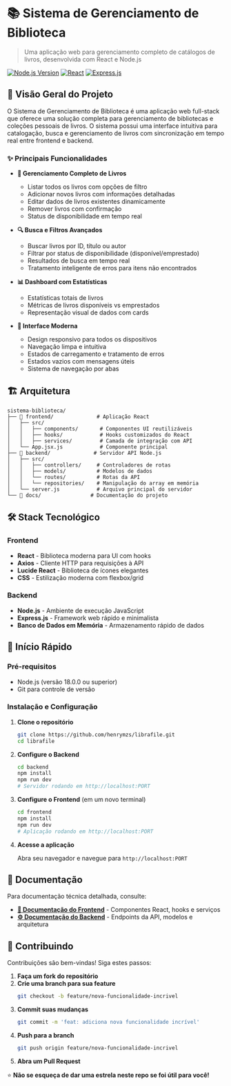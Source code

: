 # 📚 Sistema de Gerenciamento de Biblioteca

> Uma aplicação web para gerenciamento completo de catálogos de livros, desenvolvida com React e Node.js

[![Node.js Version](https://img.shields.io/badge/node-%3E%3D%2018.0.0-brightgreen.svg)](https://nodejs.org/)
[![React](https://img.shields.io/badge/react-%2320232a.svg?style=flat&logo=react&logoColor=%2361DAFB)](https://reactjs.org/)
[![Express.js](https://img.shields.io/badge/express.js-%23404d59.svg?style=flat&logo=express&logoColor=%2361DAFB)](https://expressjs.com/)

## 🎯 Visão Geral do Projeto

O Sistema de Gerenciamento de Biblioteca é uma aplicação web full-stack que oferece uma solução completa para gerenciamento de bibliotecas e coleções pessoais de livros. O sistema possui uma interface intuitiva para catalogação, busca e gerenciamento de livros com sincronização em tempo real entre frontend e backend.

### ✨ Principais Funcionalidades

- **📖 Gerenciamento Completo de Livros**
  - Listar todos os livros com opções de filtro
  - Adicionar novos livros com informações detalhadas
  - Editar dados de livros existentes dinamicamente
  - Remover livros com confirmação
  - Status de disponibilidade em tempo real

- **🔍 Busca e Filtros Avançados**
  - Buscar livros por ID, título ou autor
  - Filtrar por status de disponibilidade (disponível/emprestado)
  - Resultados de busca em tempo real
  - Tratamento inteligente de erros para itens não encontrados

- **📊 Dashboard com Estatísticas**
  - Estatísticas totais de livros
  - Métricas de livros disponíveis vs emprestados
  - Representação visual de dados com cards

- **🎨 Interface Moderna**
  - Design responsivo para todos os dispositivos
  - Navegação limpa e intuitiva
  - Estados de carregamento e tratamento de erros
  - Estados vazios com mensagens úteis
  - Sistema de navegação por abas

## 🏗️ Arquitetura

```
sistema-biblioteca/
├── 📁 frontend/              # Aplicação React
│   ├── src/
│   │   ├── components/       # Componentes UI reutilizáveis
│   │   ├── hooks/            # Hooks customizados do React
│   │   ├── services/         # Camada de integração com API
│   └── App.jsx.js            # Componente principal
├── 📁 backend/              # Servidor API Node.js
│   ├── src/
│   │   ├── controllers/     # Controladores de rotas
│   │   ├── models/          # Modelos de dados
│   │   └── routes/          # Rotas da API
│   │   └── repositories/    # Manipulação do array em memória
│   └── server.js            # Arquivo principal do servidor
└── 📁 docs/                # Documentação do projeto
```

## 🛠️ Stack Tecnológico

### Frontend
- **React** - Biblioteca moderna para UI com hooks
- **Axios** - Cliente HTTP para requisições à API
- **Lucide React** - Biblioteca de ícones elegantes
- **CSS** - Estilização moderna com flexbox/grid

### Backend
- **Node.js** - Ambiente de execução JavaScript
- **Express.js** - Framework web rápido e minimalista
- **Banco de Dados em Memória** - Armazenamento rápido de dados

## 🚀 Início Rápido

### Pré-requisitos
- Node.js (versão 18.0.0 ou superior)
- Git para controle de versão

### Instalação e Configuração

1. **Clone o repositório**
   ```bash
   git clone https://github.com/henrymzs/librafile.git
   cd librafile
   ```

2. **Configure o Backend**
   ```bash
   cd backend
   npm install
   npm run dev
   # Servidor rodando em http://localhost:PORT
   ```

3. **Configure o Frontend** (em um novo terminal)
   ```bash
   cd frontend
   npm install
   npm run dev
   # Aplicação rodando em http://localhost:PORT
   ```

4. **Acesse a aplicação**
   
   Abra seu navegador e navegue para `http://localhost:PORT`

## 📖 Documentação

Para documentação técnica detalhada, consulte:

- **[📱 Documentação do Frontend](./doc/Frontend.md)** - Componentes React, hooks e serviços
- **[⚙️ Documentação do Backend](./doc/Backend.md)** - Endpoints da API, modelos e arquitetura

## 🤝 Contribuindo

Contribuições são bem-vindas! Siga estes passos:

1. **Faça um fork do repositório**
2. **Crie uma branch para sua feature**
   ```bash
   git checkout -b feature/nova-funcionalidade-incrivel
   ```
3. **Commit suas mudanças**
   ```bash
   git commit -m 'feat: adiciona nova funcionalidade incrível'
   ```
4. **Push para a branch**
   ```bash
   git push origin feature/nova-funcionalidade-incrivel
   ```
5. **Abra um Pull Request**



⭐ **Não se esqueça de dar uma estrela neste repo se foi útil para você!**
